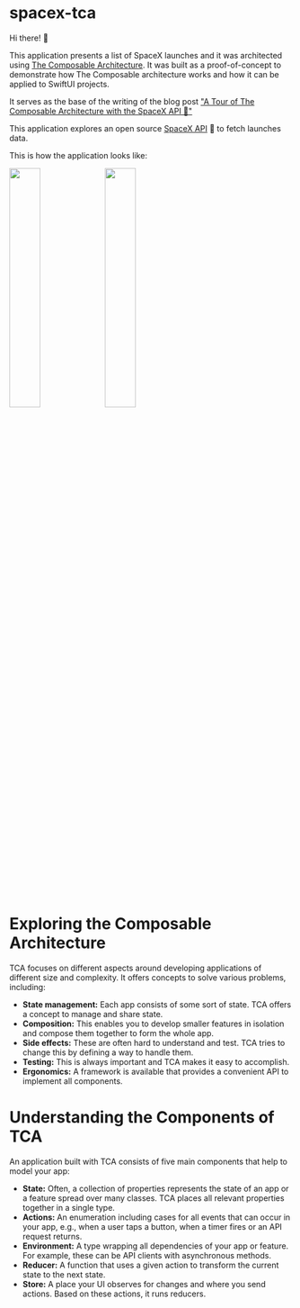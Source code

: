 # spacex-tca

Hi there! 👋 

This application presents a list of SpaceX launches and it was architected using [The Composable Architecture](https://github.com/pointfreeco/swift-composable-architecture).
It was built as a proof-of-concept to demonstrate how The Composable architecture works and how it can be applied to SwiftUI projects.

It serves as the base of the writing of the blog post ["A Tour of The Composable Architecture with the SpaceX API 🚀"](https://tiagohenriques.vercel.app/blog/spacex-composable-architecture)

This application explores an open source [SpaceX API](https://github.com/r-spacex/SpaceX-API/) 🚀 to fetch launches data.

This is how the application looks like:

<p float="center">
  <img src="https://tiagohenriques.vercel.app/static/images/blog/composable-architecture-spacex/app_showcase.jpeg" width="33%" />
  <img src="https://tiagohenriques.vercel.app/static/images/blog/composable-architecture-spacex/favorite_launches.jpeg" width="33%" /> 
</p>

# Exploring the Composable Architecture
TCA focuses on different aspects around developing applications of different size and complexity. It offers concepts to solve various problems, including:

- **State management:** Each app consists of some sort of state. TCA offers a concept to manage and share state.
- **Composition:** This enables you to develop smaller features in isolation and compose them together to form the whole app.
- **Side effects:** These are often hard to understand and test. TCA tries to change this by defining a way to handle them.
- **Testing:** This is always important and TCA makes it easy to accomplish.
- **Ergonomics:** A framework is available that provides a convenient API to implement all components.

# Understanding the Components of TCA
An application built with TCA consists of five main components that help to model your app:

- **State:** Often, a collection of properties represents the state of an app or a feature spread over many classes. TCA places all relevant properties together in a single type.
- **Actions:** An enumeration including cases for all events that can occur in your app, e.g., when a user taps a button, when a timer fires or an API request returns.
- **Environment:** A type wrapping all dependencies of your app or feature. For example, these can be API clients with asynchronous methods.
- **Reducer:** A function that uses a given action to transform the current state to the next state.
- **Store:** A place your UI observes for changes and where you send actions. Based on these actions, it runs reducers.

